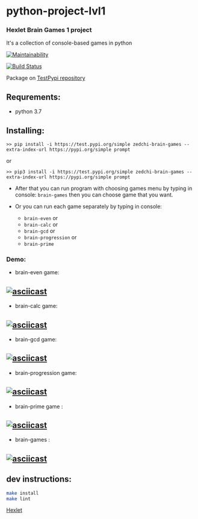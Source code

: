 # python-project-lvl1

### Hexlet Brain Games 1 project
It's a collection of console-based games in python

[![Maintainability](https://api.codeclimate.com/v1/badges/5346e09076a8d5e50282/maintainability)](https://codeclimate.com/github/Zed-chi/Hexlet_Brain_Games_python/maintainability)

[![Build Status](https://travis-ci.org/Zed-chi/Hexlet_Brain_Games_python.svg?branch=master)](https://travis-ci.org/Zed-chi/Hexlet_Brain_Games_python)

Package on [TestPypi repository](https://test.pypi.org/project/zedchi-brain-games/)
## Requrements:
- python 3.7

## Installing:
```
>> pip install -i https://test.pypi.org/simple zedchi-brain-games --extra-index-url https://pypi.org/simple prompt
```
or 
```
>> pip3 install -i https://test.pypi.org/simple zedchi-brain-games --extra-index-url https://pypi.org/simple prompt
```

* After that you can run program with choosing games menu by typing in console:
`brain-games` 
then you can choose game that you want.

* Or you can run each game separately by typing in console:
    - `brain-even` or
    - `brain-calc` or
    - `brain-gcd` or
    - `brain-progression` or
    - `brain-prime`


### Demo:
- brain-even game:

[![asciicast](https://asciinema.org/a/EETRAMCMCRP5BEmvQW1sDJC0Z.svg)](https://asciinema.org/a/EETRAMCMCRP5BEmvQW1sDJC0Z)
------------
- brain-calc game:

[![asciicast](https://asciinema.org/a/L5ShWYOvHe3nQ1UFD5nd0JX2K.svg)](https://asciinema.org/a/L5ShWYOvHe3nQ1UFD5nd0JX2K)
------------
- brain-gcd game:

[![asciicast](https://asciinema.org/a/j0Z6p7RsUEtHURXuOKwcFrNiK.svg)](https://asciinema.org/a/j0Z6p7RsUEtHURXuOKwcFrNiK)
------------
- brain-progression game:

[![asciicast](https://asciinema.org/a/lJQXMdFdFG4P1aqAjMEaIM7MC.svg)](https://asciinema.org/a/lJQXMdFdFG4P1aqAjMEaIM7MC)
------------
- brain-prime game :

[![asciicast](https://asciinema.org/a/K2XqI6i3It8MjRgR1NOxLIyFB.svg)](https://asciinema.org/a/K2XqI6i3It8MjRgR1NOxLIyFB)
------------
- brain-games :

[![asciicast](https://asciinema.org/a/YLS6ayEXGXNp9zNzRQKL95ZeD.svg)](https://asciinema.org/a/YLS6ayEXGXNp9zNzRQKL95ZeD)
------------



## dev instructions:
```bash
make install
make lint
```

[Hexlet](https://hexlet.io/)
